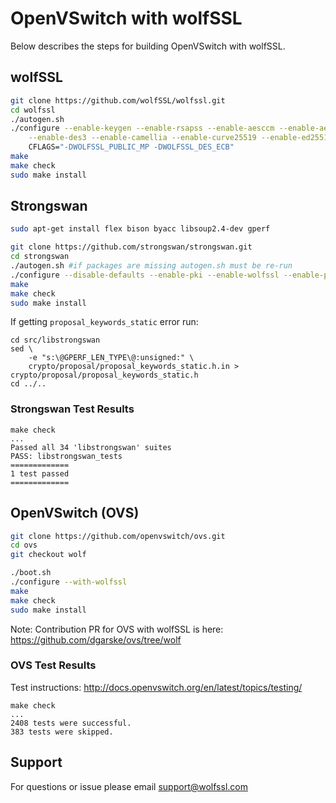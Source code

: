 # OpenVSwitch with wolfSSL

Below describes the steps for building OpenVSwitch with wolfSSL.

## wolfSSL

```sh
git clone https://github.com/wolfSSL/wolfssl.git
cd wolfssl
./autogen.sh
./configure --enable-keygen --enable-rsapss --enable-aesccm --enable-aesctr \
    --enable-des3 --enable-camellia --enable-curve25519 --enable-ed25519 \
    CFLAGS="-DWOLFSSL_PUBLIC_MP -DWOLFSSL_DES_ECB"
make
make check
sudo make install
```

## Strongswan

```sh
sudo apt-get install flex bison byacc libsoup2.4-dev gperf

git clone https://github.com/strongswan/strongswan.git
cd strongswan
./autogen.sh #if packages are missing autogen.sh must be re-run
./configure --disable-defaults --enable-pki --enable-wolfssl --enable-pem
make
make check
sudo make install
```

If getting `proposal_keywords_static` error run:

```
cd src/libstrongswan
sed \
    -e "s:\@GPERF_LEN_TYPE\@:unsigned:" \
    crypto/proposal/proposal_keywords_static.h.in > crypto/proposal/proposal_keywords_static.h
cd ../..
```

### Strongswan Test Results

```
make check
...
Passed all 34 'libstrongswan' suites
PASS: libstrongswan_tests
=============
1 test passed
=============
```


## OpenVSwitch (OVS)

```sh
git clone https://github.com/openvswitch/ovs.git
cd ovs
git checkout wolf

./boot.sh
./configure --with-wolfssl
make
make check
sudo make install
```

Note: Contribution PR for OVS with wolfSSL is here: https://github.com/dgarske/ovs/tree/wolf

### OVS Test Results

Test instructions:
http://docs.openvswitch.org/en/latest/topics/testing/

```
make check
...
2408 tests were successful.
383 tests were skipped.
```


## Support

For questions or issue please email support@wolfssl.com
